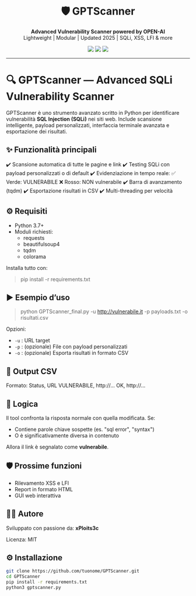 <h1 align="center">🛡️ GPTScanner</h1>
<p align="center">
  <strong>Advanced Vulnerability Scanner powered by OPEN-AI</strong><br>
  Lightweight | Modular | Updated 2025 | SQLi, XSS, LFI & more
</p>

<p align="center">
  <img src="https://img.shields.io/badge/status-active-success?style=flat-square" />
  <img src="https://img.shields.io/github/license/xPloits3c/GPTScanner?style=flat-square" />
  <img src="https://img.shields.io/github/stars/xPloits3c/GPTScanner?style=social" />
</p>

---
 

🔍 GPTScanner — Advanced SQLi Vulnerability Scanner
===================================================

GPTScanner è uno strumento avanzato scritto in Python per identificare vulnerabilità **SQL Injection (SQLi)** nei siti web.
Include scansione intelligente, payload personalizzati, interfaccia terminale avanzata e esportazione dei risultati.

✨ Funzionalità principali
--------------------------
✔️ Scansione automatica di tutte le pagine e link
✔️ Testing SQLi con payload personalizzati o di default
✔️ Evidenziazione in tempo reale:
    ✅ Verde: VULNERABILE
    ❌ Rosso: NON vulnerabile
✔️ Barra di avanzamento (tqdm)
✔️ Esportazione risultati in CSV
✔️ Multi-threading per velocità

⚙️ Requisiti
-------------
- Python 3.7+
- Moduli richiesti:
  - requests
  - beautifulsoup4
  - tqdm
  - colorama

Installa tutto con:
> pip install -r requirements.txt

▶️ Esempio d’uso
----------------
> python GPTScanner_final.py -u http://vulnerabile.it -p payloads.txt -o risultati.csv

Opzioni:
- `-u` : URL target
- `-p` : (opzionale) File con payload personalizzati
- `-o` : (opzionale) Esporta risultati in formato CSV

📝 Output CSV
--------------
Formato:
Status, URL
VULNERABILE, http://...
OK, http://...

🧠 Logica
----------
Il tool confronta la risposta normale con quella modificata. Se:
- Contiene parole chiave sospette (es. "sql error", "syntax")
- O è significativamente diversa in contenuto

Allora il link è segnalato come **vulnerabile**.

🛡️ Prossime funzioni
---------------------
- Rilevamento XSS e LFI
- Report in formato HTML
- GUI web interattiva

👨‍💻 Autore
-----------
Sviluppato con passione da: **xPloits3c**

Licenza: MIT

## ⚙️ Installazione

```bash
git clone https://github.com/tuonome/GPTScanner.git
cd GPTScanner
pip install -r requirements.txt
python3 gptscanner.py
